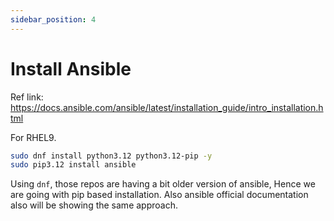 ```yaml
---
sidebar_position: 4
---
```


# Install Ansible

Ref link: https://docs.ansible.com/ansible/latest/installation_guide/intro_installation.html

For RHEL9.

```bash
sudo dnf install python3.12 python3.12-pip -y
sudo pip3.12 install ansible
```

Using `dnf`, those repos are having a bit older version of ansible, Hence we are going with pip based installation. Also ansible official documentation also will be showing the same approach.

